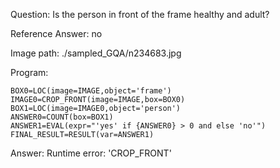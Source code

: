 Question: Is the person in front of the frame healthy and adult?

Reference Answer: no

Image path: ./sampled_GQA/n234683.jpg

Program:

```
BOX0=LOC(image=IMAGE,object='frame')
IMAGE0=CROP_FRONT(image=IMAGE,box=BOX0)
BOX1=LOC(image=IMAGE0,object='person')
ANSWER0=COUNT(box=BOX1)
ANSWER1=EVAL(expr="'yes' if {ANSWER0} > 0 and else 'no'")
FINAL_RESULT=RESULT(var=ANSWER1)
```
Answer: Runtime error: 'CROP_FRONT'

